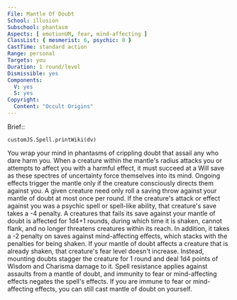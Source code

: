 ```yaml
---
File: Mantle Of Doubt
School: illusion
Subschool: phantasm
Aspects: [ emotionUM, fear, mind-affecting ]
ClassList: { mesmerist: 6, psychic: 8 }
CastTime: standard action
Range: personal
Targets: you
Duration: 1 round/level
Dismissible: yes
Components:
  V: yes
  S: yes
Copyright:
  Content: "Occult Origins"
---
```

Brief:: 

```dataviewjs
customJS.Spell.printWiki(dv)
```

You wrap your mind in phantasms of crippling doubt that assail any who dare harm you. When a creature within the mantle's radius attacks you or attempts to affect you with a harmful effect, it must succeed at a Will save as these spectres of uncertainty force themselves into its mind. Ongoing effects trigger the mantle only if the creature consciously directs them against you. A given creature need only roll a saving throw against your mantle of doubt at most once per round. If the creature's attack or effect against you was a psychic spell or spell-like ability, that creature's save takes a -4 penalty. A creatures that fails its save against your mantle of doubt is affected for 1d4+1 rounds, during which time it is shaken, cannot flank, and no longer threatens creatures within its reach. In addition, it takes a -2 penalty on saves against mind-affecting effects, which stacks with the penalties for being shaken. If your mantle of doubt affects a creature that is already shaken, that creature's fear level doesn't increase. Instead, mounting doubts stagger the creature for 1 round and deal 1d4 points of Wisdom and Charisma damage to it.  Spell resistance applies against assaults from a mantle of doubt, and immunity to fear or mind-affecting effects negates the spell's effects. If you are immune to fear or mind-affecting effects, you can still cast mantle of doubt on yourself.
